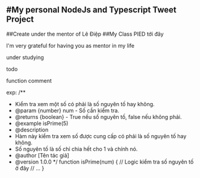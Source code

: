 #My personal NodeJs and Typescript Tweet Project
------
##Create under the mentor of Lê Điệp
##My Class PIED tới đây

I'm very grateful for having you as mentor in my life

under studying

todo

function comment

exp:
/**
 * Kiểm tra xem một số có phải là số nguyên tố hay không.
 * @param {number} num - Số cần kiểm tra.
 * @returns {boolean} - True nếu số nguyên tố, false nếu không phải.
 * @example isPrime(5)
 * @description
 * Hàm này kiểm tra xem số được cung cấp có phải là số nguyên tố hay không.
 * Số nguyên tố là số chỉ chia hết cho 1 và chính nó.
 * @author [Tên tác giả]
 * @version 1.0.0
 */
function isPrime(num) {
  // Logic kiểm tra số nguyên tố ở đây
  // ...
}
